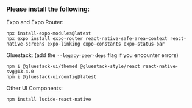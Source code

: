### Please install the following:
Expo and Expo Router:
```
npx install-expo-modules@latest
npx expo install expo-router react-native-safe-area-context react-native-screens expo-linking expo-constants expo-status-bar
```
Gluestack: (add the `--legacy-peer-deps` flag if you encounter errors)
```
npm i @gluestack-ui/themed @gluestack-style/react react-native-svg@13.4.0
npm i @gluestack-ui/config@latest
```
Other UI Components:
```
npm install lucide-react-native
```

